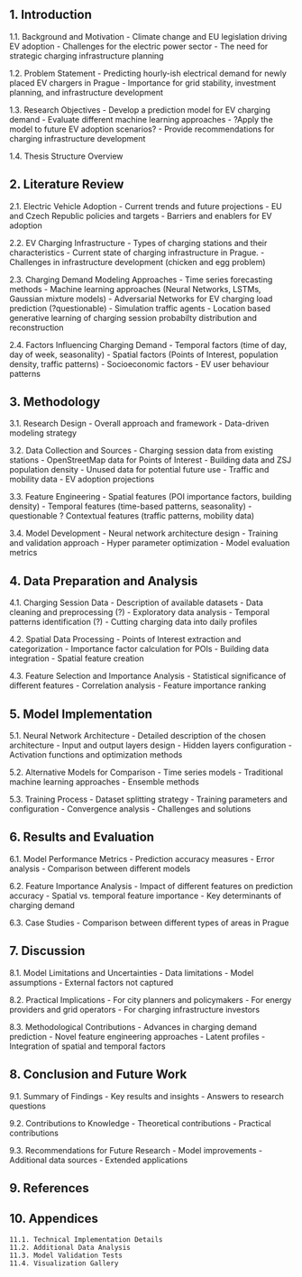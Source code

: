 ## 1. Introduction
   1.1. Background and Motivation
      - Climate change and EU legislation driving EV adoption
      - Challenges for the electric power sector
      - The need for strategic charging infrastructure planning
   
   1.2. Problem Statement
      - Predicting hourly-ish electrical demand for newly placed EV chargers in Prague
      - Importance for grid stability, investment planning, and infrastructure development
   
   1.3. Research Objectives
      - Develop a prediction model for EV charging demand
      - Evaluate different machine learning approaches
      - ?Apply the model to future EV adoption scenarios?
      - Provide recommendations for charging infrastructure development
   
   1.4. Thesis Structure Overview

## 2. Literature Review
   2.1. Electric Vehicle Adoption
      - Current trends and future projections
      - EU and Czech Republic policies and targets
      - Barriers and enablers for EV adoption
   
   2.2. EV Charging Infrastructure
      - Types of charging stations and their characteristics
      - Current state of charging infrastructure in Prague.
      - Challenges in infrastructure development (chicken and egg problem)
   
   2.3. Charging Demand Modeling Approaches
      - Time series forecasting methods
      - Machine learning approaches (Neural Networks, LSTMs, Gaussian mixture models)
      - Adversarial Networks for EV charging load prediction (?questionable)
      - Simulation traffic agents
	  - Location based generative learning of charging session probabilty distribution and reconstruction
   
   2.4. Factors Influencing Charging Demand
      - Temporal factors (time of day, day of week, seasonality)
      - Spatial factors (Points of Interest, population density, traffic patterns)
      - Socioeconomic factors
      - EV user behaviour patterns

## 3. Methodology
   3.1. Research Design
      - Overall approach and framework
      - Data-driven modeling strategy
   
   3.2. Data Collection and Sources
      - Charging session data from existing stations
      - OpenStreetMap data for Points of Interest
      - Building data and ZSJ population density
      - Unused data for potential future use
	      - Traffic and mobility data
	      - EV adoption projections
   
   3.3. Feature Engineering
      - Spatial features (POI importance factors, building density)
      - Temporal features (time-based patterns, seasonality)
      - questionable ? Contextual features (traffic patterns, mobility data)
   
   3.4. Model Development
      - Neural network architecture design
      - Training and validation approach
      - Hyper parameter optimization
      - Model evaluation metrics

## 4. Data Preparation and Analysis
   4.1. Charging Session Data
      - Description of available datasets
      - Data cleaning and preprocessing (?)
      - Exploratory data analysis
      - Temporal patterns identification (?)
      - Cutting charging data into daily profiles
   
   4.2. Spatial Data Processing
      - Points of Interest extraction and categorization
      - Importance factor calculation for POIs
      - Building data integration
      - Spatial feature creation
   
   4.3. Feature Selection and Importance Analysis
      - Statistical significance of different features
      - Correlation analysis
      - Feature importance ranking

## 5. Model Implementation
   5.1. Neural Network Architecture
      - Detailed description of the chosen architecture
      - Input and output layers design
      - Hidden layers configuration
      - Activation functions and optimization methods
   
   5.2. Alternative Models for Comparison
      - Time series models
      - Traditional machine learning approaches
      - Ensemble methods
   
   5.3. Training Process
      - Dataset splitting strategy
      - Training parameters and configuration
      - Convergence analysis
      - Challenges and solutions

## 6. Results and Evaluation
   6.1. Model Performance Metrics
      - Prediction accuracy measures
      - Error analysis
      - Comparison between different models
   
   6.2. Feature Importance Analysis
      - Impact of different features on prediction accuracy
      - Spatial vs. temporal feature importance
      - Key determinants of charging demand
   
   6.3. Case Studies
      - Comparison between different types of areas in Prague

## 7. Discussion
   8.1. Model Limitations and Uncertainties
      - Data limitations
      - Model assumptions
      - External factors not captured
   
   8.2. Practical Implications
      - For city planners and policymakers
      - For energy providers and grid operators
      - For charging infrastructure investors
   
   8.3. Methodological Contributions
      - Advances in charging demand prediction
      - Novel feature engineering approaches
      - Latent profiles
      - Integration of spatial and temporal factors

## 8. Conclusion and Future Work
   9.1. Summary of Findings
      - Key results and insights
      - Answers to research questions
   
   9.2. Contributions to Knowledge
      - Theoretical contributions
      - Practical contributions
   
   9.3. Recommendations for Future Research
      - Model improvements
      - Additional data sources
      - Extended applications

## 9. References

## 10. Appendices
    11.1. Technical Implementation Details
    11.2. Additional Data Analysis
    11.3. Model Validation Tests
    11.4. Visualization Gallery
